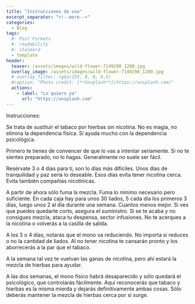 ```yaml
---
title: "Instrucciones de uso"
excerpt_separator: "<!--more-->"
categories:
  - Blog
tags:
  #- Post Formats
  #- readability
  #- standard
  - template
header:
  teaser: /assets/images/wild-flower-7149298_1280.jpg
  overlay_image: /assets/images/wild-flower-7149298_1280.jpg
  # overlay_filter: rgba(255, 0, 0, 0.5)
  #caption: "Photo credit: [**Unsplash**](https://unsplash.com)"
  actions:
    - label: "Lo quiero ya"
      url: "https://unsplash.com"
---
```


Instrucciones:

<!--more-->

Se trata de sustituir el tabaco por hierbas sin nicotina. No es magia, no elimina la dependencia física. Sí ayuda mucho con la dependencia psicológica.

Primero te tienes de convencer de que lo vas a intentar seriamente. Si no te sientes preparado, no lo hagas. Generalmente no suele ser fácil.

Resérvate 3 o 4 días para ti, son lo días más difíciles. Unos días de tranquilidad y paz sería lo deseable. Esos días evita tener nicotina cerca. Evita también compañías nicotínicas.

A partir de ahora sólo fuma la mezcla. Fuma lo mínimo necesario pero suficiente. En cada caja hay para unos 30 liados, 5 cada día los primeros 3 días, luego unos 2 al día durante una semana. Cuantos menos mejor. Si ves que puedes quedarte corto, asegura el suministro. Si se te acaba y no consigues mezcla, ataca tu despensa, sector infusiones. No te acerques a la nicotina o volverás a la casilla de salida.

A los 3 o 4 días, notarás que el mono va reduciendo. No importa si reduces o no la cantidad de liados. Al no tener nicotina te cansarán pronto y los aborrecerás a la par que el tabaco.

A la semana tal vez te vuelvan las ganas de nicotina, pero ahí estará la mezcla de hierbas para ayudar.

A las dos semanas, el mono físico habrá desaparecido y sólo quedará el psicológico, que controlarás fácilmente. Aquí reconocerás que tabaco y hierbas es la misma mierda y dejarás definitivamente ambas cosas. Sólo deberás mantener la mezcla de hierbas cerca por si surge.
